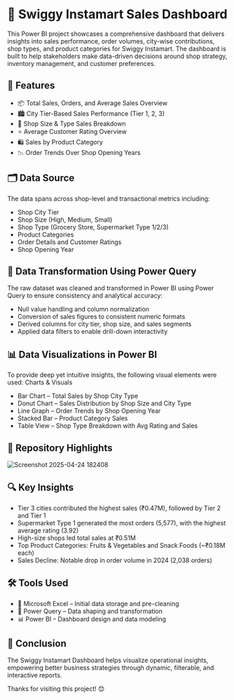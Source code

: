 # 🛒 Swiggy Instamart Sales Dashboard
This Power BI project showcases a comprehensive dashboard that delivers insights into sales performance, order volumes, city-wise contributions, shop types, and product categories for Swiggy Instamart. The dashboard is built to help stakeholders make data-driven decisions around shop strategy, inventory management, and customer preferences.

## 🚀 Features
- 📦 Total Sales, Orders, and Average Sales Overview
- 🏙️ City Tier-Based Sales Performance (Tier 1, 2, 3)
- 🏬 Shop Size & Type Sales Breakdown
- ⭐ Average Customer Rating Overview
- 🛍️ Sales by Product Category
- 📉 Order Trends Over Shop Opening Years

## 🗂️ Data Source
The data spans across shop-level and transactional metrics including:
- Shop City Tier
- Shop Size (High, Medium, Small)
- Shop Type (Grocery Store, Supermarket Type 1/2/3)
- Product Categories
- Order Details and Customer Ratings
- Shop Opening Year

## 🔧 Data Transformation Using Power Query
The raw dataset was cleaned and transformed in Power BI using Power Query to ensure consistency and analytical accuracy:
- Null value handling and column normalization
- Conversion of sales figures to consistent numeric formats
- Derived columns for city tier, shop size, and sales segments
- Applied data filters to enable drill-down interactivity


## 📊 Data Visualizations in Power BI
To provide deep yet intuitive insights, the following visual elements were used:
Charts & Visuals
- Bar Chart – Total Sales by Shop City Type
- Donut Chart – Sales Distribution by Shop Size and City Type
- Line Graph – Order Trends by Shop Opening Year
- Stacked Bar – Product Category Sales
- Table View – Shop Type Breakdown with Avg Rating and Sales

## 📌 Repository Highlights
![Screenshot 2025-04-24 182408](https://github.com/user-attachments/assets/e02419aa-0b69-4bdd-82df-42c393e263c5)

## 🔍 Key Insights
- Tier 3 cities contributed the highest sales (₹0.47M), followed by Tier 2 and Tier 1
- Supermarket Type 1 generated the most orders (5,577), with the highest average rating (3.92)
- High-size shops led total sales at ₹0.51M
- Top Product Categories: Fruits & Vegetables and Snack Foods (~₹0.18M each)
- Sales Decline: Notable drop in order volume in 2024 (2,038 orders)

## 🛠️ Tools Used
- 📄 Microsoft Excel – Initial data storage and pre-cleaning
- 🧹 Power Query – Data shaping and transformation
- 📊 Power BI – Dashboard design and data modeling

## 🙌 Conclusion
The Swiggy Instamart Dashboard helps visualize operational insights, empowering better business strategies through dynamic, filterable, and interactive reports.

Thanks for visiting this project! 
😊
